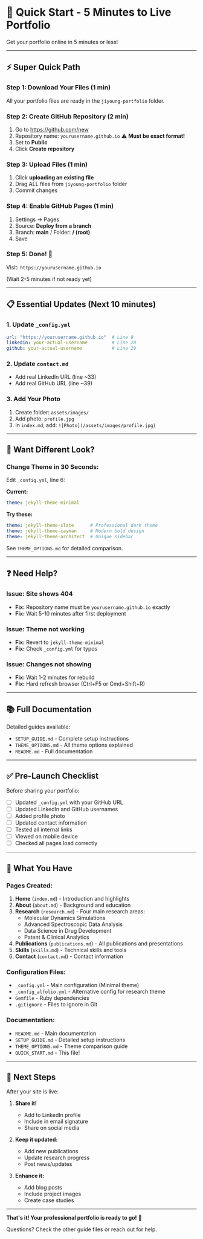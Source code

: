 # 🚀 Quick Start - 5 Minutes to Live Portfolio

Get your portfolio online in 5 minutes or less!

---

## ⚡ Super Quick Path

### Step 1: Download Your Files (1 min)
All your portfolio files are ready in the `jiyoung-portfolio` folder.

### Step 2: Create GitHub Repository (2 min)

1. Go to https://github.com/new
2. Repository name: `yourusername.github.io` ⚠️ **Must be exact format!**
3. Set to **Public**
4. Click **Create repository**

### Step 3: Upload Files (1 min)

1. Click **uploading an existing file**
2. Drag ALL files from `jiyoung-portfolio` folder
3. Commit changes

### Step 4: Enable GitHub Pages (1 min)

1. Settings → Pages
2. Source: **Deploy from a branch**
3. Branch: **main** / Folder: **/ (root)**
4. Save

### Step 5: Done! 🎉

Visit: `https://yourusername.github.io`

(Wait 2-5 minutes if not ready yet)

---

## 📋 Essential Updates (Next 10 minutes)

### 1. Update `_config.yml`
```yaml
url: "https://yourusername.github.io"  # Line 8
linkedin: your-actual-username         # Line 28
github: your-actual-username           # Line 29
```

### 2. Update `contact.md`
- Add real LinkedIn URL (line ~33)
- Add real GitHub URL (line ~39)

### 3. Add Your Photo
1. Create folder: `assets/images/`
2. Add photo: `profile.jpg`
3. In `index.md`, add: `![Photo](/assets/images/profile.jpg)`

---

## 🎨 Want Different Look?

### Change Theme in 30 Seconds:

Edit `_config.yml`, line 6:

**Current:**
```yaml
theme: jekyll-theme-minimal
```

**Try these:**
```yaml
theme: jekyll-theme-slate      # Professional dark theme
theme: jekyll-theme-cayman     # Modern bold design
theme: jekyll-theme-architect  # Unique sidebar
```

See `THEME_OPTIONS.md` for detailed comparison.

---

## ❓ Need Help?

### Issue: Site shows 404
- **Fix:** Repository name must be `yourusername.github.io` exactly
- **Fix:** Wait 5-10 minutes after first deployment

### Issue: Theme not working
- **Fix:** Revert to `jekyll-theme-minimal`
- **Fix:** Check `_config.yml` for typos

### Issue: Changes not showing
- **Fix:** Wait 1-2 minutes for rebuild
- **Fix:** Hard refresh browser (Ctrl+F5 or Cmd+Shift+R)

---

## 📚 Full Documentation

Detailed guides available:
- `SETUP_GUIDE.md` - Complete setup instructions
- `THEME_OPTIONS.md` - All theme options explained
- `README.md` - Full documentation

---

## ✅ Pre-Launch Checklist

Before sharing your portfolio:

- [ ] Updated `_config.yml` with your GitHub URL
- [ ] Updated LinkedIn and GitHub usernames
- [ ] Added profile photo
- [ ] Updated contact information
- [ ] Tested all internal links
- [ ] Viewed on mobile device
- [ ] Checked all pages load correctly

---

## 🎯 What You Have

### Pages Created:
1. **Home** (`index.md`) - Introduction and highlights
2. **About** (`about.md`) - Background and education
3. **Research** (`research.md`) - Four main research areas:
   - Molecular Dynamics Simulations
   - Advanced Spectroscopic Data Analysis
   - Data Science in Drug Development
   - Patent & Clinical Analytics
4. **Publications** (`publications.md`) - All publications and presentations
5. **Skills** (`skills.md`) - Technical skills and tools
6. **Contact** (`contact.md`) - Contact information

### Configuration Files:
- `_config.yml` - Main configuration (Minimal theme)
- `_config_alfolio.yml` - Alternative config for research theme
- `Gemfile` - Ruby dependencies
- `.gitignore` - Files to ignore in Git

### Documentation:
- `README.md` - Main documentation
- `SETUP_GUIDE.md` - Detailed setup instructions
- `THEME_OPTIONS.md` - Theme comparison guide
- `QUICK_START.md` - This file!

---

## 🚀 Next Steps

After your site is live:

1. **Share it!**
   - Add to LinkedIn profile
   - Include in email signature
   - Share on social media

2. **Keep it updated:**
   - Add new publications
   - Update research progress
   - Post news/updates

3. **Enhance it:**
   - Add blog posts
   - Include project images
   - Create case studies

---

**That's it! Your professional portfolio is ready to go!** 🎊

Questions? Check the other guide files or reach out for help.
